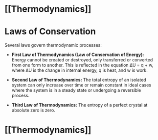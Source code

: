 # [[Thermodynamics]]

# Laws of Conservation

Several laws govern thermodynamic processes:

* **First Law of Thermodynamics (Law of Conservation of Energy):**  Energy cannot be created or destroyed, only transferred or converted from one form to another.  This is reflected in the equation ΔU = q + w, where ΔU is the change in internal energy, q is heat, and w is work.

* **Second Law of Thermodynamics:** The total entropy of an isolated system can only increase over time or remain constant in ideal cases where the system is in a steady state or undergoing a reversible process.

* **Third Law of Thermodynamics:** The entropy of a perfect crystal at absolute zero is zero.

# [[Thermodynamics]]
